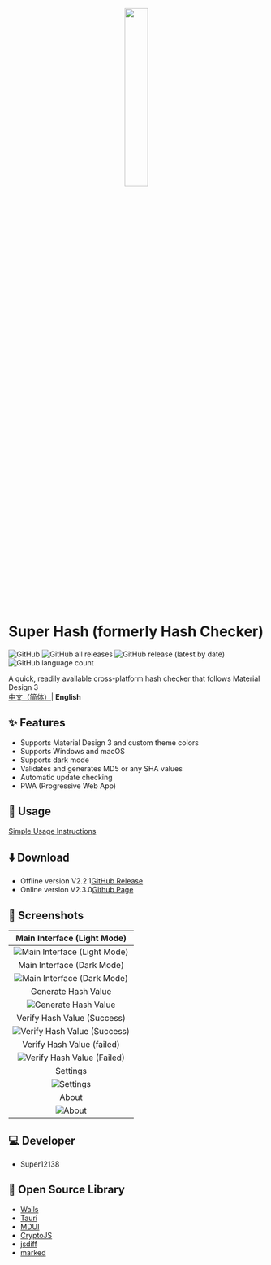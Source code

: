 <p align="center">
    <img src="https://cdn.jsdelivr.net/gh/Super12138/Hash-Checker@fd35e8a/build/appicon.svg" width="30%">
</p>

# Super Hash (formerly Hash Checker)
![GitHub](https://img.shields.io/github/license/Super12138/Hash-Checker?style=flat-square)
![GitHub all releases](https://img.shields.io/github/downloads/Super12138/Hash-Checker/total?style=flat-square)
![GitHub release (latest by date)](https://img.shields.io/github/v/release/Super12138/Hash-Checker?style=flat-square)
![GitHub language count](https://img.shields.io/github/languages/count/Super12138/Hash-Checker?style=flat-square)

A quick, readily available cross-platform hash checker that follows Material Design 3
<br>
[中文（简体）](README.md)| <strong>English</strong>

## ✨ Features
- Supports Material Design 3 and custom theme colors
- Supports Windows and macOS
- Supports dark mode
- Validates and generates MD5 or any SHA values
- Automatic update checking
- PWA (Progressive Web App)

## 📒 Usage
[Simple Usage Instructions](https://super12138.github.io/hschecker/use.html)

## ⬇️ Download
- Offline version V2.2.1[GitHub Release](https://github.com/Super12138/Hash-Checker/releases) 
- Online version V2.3.0[Github Page](https://super12138.github.io/Hash-Checker/)

## 📸 Screenshots
|Main Interface (Light Mode)|
|:----------------------------------------------------------:|
|![Main Interface (Light Mode)](https://s2.loli.net/2024/10/25/rF6tqainNAcDvIk.png)|
|Main Interface (Dark Mode)|
|![Main Interface (Dark Mode)](https://s2.loli.net/2024/10/25/uNl58FGETgfKUXm.png)|
|Generate Hash Value|
|![Generate Hash Value](https://s2.loli.net/2024/10/25/PGMvEINligBXVU7.png)|
|Verify Hash Value (Success)|
|![Verify Hash Value (Success)](https://s2.loli.net/2024/10/25/JuqDTbxnCzNdojp.png)|
|Verify Hash Value (failed)|
|![Verify Hash Value (Failed)](https://s2.loli.net/2024/10/25/wdT24e6V8XHBIvc.png)|
|Settings|
|![Settings](https://s2.loli.net/2024/10/25/vsPNTWAnEIakq1z.png)|
|About|
|![About](https://s2.loli.net/2024/10/25/aXfqTlFtBnevDrQ.png)|

## 💻 Developer
- Super12138

## 🚀 Open Source Library
- [Wails](https://github.com/wailsapp/wails)
- [Tauri](https://github.com/tauri-apps/tauri)
- [MDUI](https://github.com/zdhxiong/mdui)
- [CryptoJS](https://github.com/brix/crypto-js)
- [jsdiff](https://github.com/kpdecker/jsdiff)
- [marked](https://github.com/markedjs/marked)